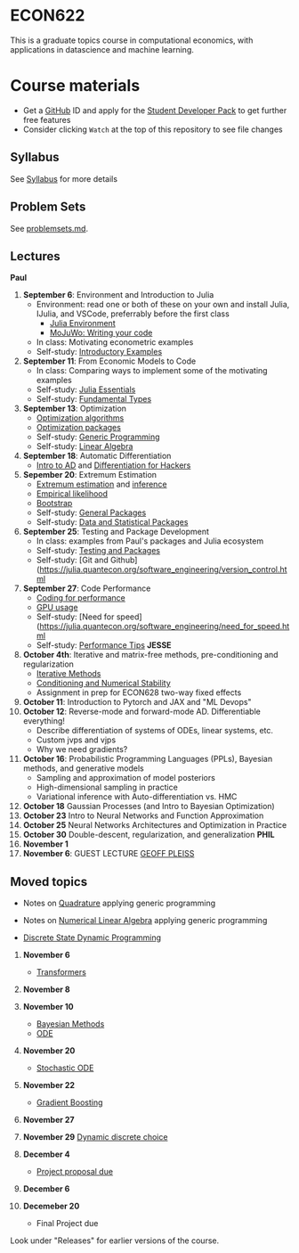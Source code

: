 # ECON622

This is a graduate topics course in computational economics, with applications in datascience and machine learning.

# Course materials
- Get a [GitHub](www.github.com) ID and apply for the [Student Developer Pack](https://education.github.com/pack) to get further free features
- Consider clicking `Watch` at the top of this repository to see file changes

<!-- ## Accessing the VSE syzygy JupyterHub -->
<!-- 1.  Login to https://vse.syzygy.ca/ with your CWL to ensure you can access our JupyterHub -->
<!-- 2.  Click [Here](https://vse.syzygy.ca/jupyter/hub/user-redirect/git-pull?repo=https%3A%2F%2Fgithub.com%2FQuantEcon%2Fquantecon-notebooks-julia&urlpath=lab%2Ftree%2Fquantecon-notebooks-julia) to install the QuantEcon Julia Lectures there -->
<!--     - Later you will need to do a local installation by following the [Getting Started](https://lectures.quantecon.org/jl/getting_started_julia/getting_started.html) but this is a better way to begin -->
<!--     - For support with vse.syzygy.ca, email me@arnavsood.com -->
<!-- 3. To automatically launch the QuantEcon lecture notes on vse.syzygy.ca -->
<!--     - Open the lecture notes in a website (e.g. go to  [Introductory Examples](https://lectures.quantecon.org/jl/getting_started_julia/julia_by_example.html)) -->
<!--     - Hover your mouse over the button "jupyter notebook | run" at the top -->
<!--     - When it pops up a configuration, choose `vse.syzygy.ca (UBC Only)` from the list, move your mouse to somewhere else on the screen -->
<!--     - Now when you click on the "jupyter notebook | run" on any of the Julia lectures (no need to hover again), it will launch in our hub. -->
<!-- 4. Download the extra notebooks from this repository with  [Here](https://vse.syzygy.ca/jupyter/hub/user-redirect/git-pull?repo=https%3A%2F%2Fgithub.com%2Fubcecon%2FECON622_2019&urlpath=lab%2Ftree%2FECON622_2019%2F) -->
<!--     - To update this repository when we create new notebooks, just click on that link again to clone. -->

<!-- In all cases, the reset a notebook, delete it and click on the launch of clone links again. -->

<!-- Most of the course will be taught using Julia, but we will briefly introduce Python (or R) for discussing topics where Julia is not ideal. -->

## Syllabus
See [Syllabus](syllabus.md) for more details


## Problem Sets

See [problemsets.md](problemsets.md).



## Lectures

   **Paul**

1. **September 6**: Environment and Introduction to Julia
    - Environment: read one or both of these on your own and install Julia, IJulia, and VSCode, preferrably before the first class
        - [Julia Environment](https://quantecon.github.io/lecture-julia.myst/getting_started_julia/getting_started.html)
        - [MoJuWo: Writing your code](https://modernjuliaworkflows.github.io/pages/writing/)
    - In class: Motivating econometric examples
    - Self-study: [Introductory Examples](https://quantecon.github.io/lecture-julia.myst/getting_started_julia/julia_by_example.html)
2. **September 11**: From Economic Models to Code
   - In class: Comparing ways to implement some of the motivating examples
   -  Self-study: [Julia Essentials](https://quantecon.github.io/lecture-julia.myst/getting_started_julia/julia_essentials.html)
   -  Self-study: [Fundamental Types](https://quantecon.github.io/lecture-julia.myst/getting_started_julia/fundamental_types.html)
3. **September 13**: Optimization
   - [Optimization algorithms](https://schrimpf.github.io/AnimatedOptimization.jl/optimization/)
   - [Optimization packages](https://quantecon.github.io/lecture-julia.myst/more_julia/optimization_solver_packages.html#Optimization)
   - Self-study: [Generic Programming](https://quantecon.github.io/lecture-julia.myst/more_julia/generic_programming.html)
   - Self-study: [Linear Algebra](https://quantecon.github.io/lecture-julia.myst/tools_and_techniques/linear_algebra.html)
4. **September 18**: Automatic Differentiation
    - [Intro to AD](https://quantecon.github.io/lecture-julia.myst/more_julia/optimization_solver_packages.html#Introduction-to-Automatic-Differentiation)
    and [Differentiation for Hackers](https://github.com/MikeInnes/diff-zoo)
5. **Sepember 20**: Extremum Estimation
   - [Extremum estimation](https://schrimpf.github.io/GMMInference.jl/extremumEstimation/) and [inference](https://schrimpf.github.io/GMMInference.jl/identificationRobustInference/)
   - [Empirical likelihood](https://schrimpf.github.io/GMMInference.jl/empiricalLikelihood/)
   - [Bootstrap](https://schrimpf.github.io/GMMInference.jl/bootstrap/)
   -  Self-study: [General Packages](https://quantecon.github.io/lecture-julia.myst/more_julia/general_packages.html)
   -  Self-study: [Data and Statistical Packages](https://quantecon.github.io/lecture-julia.myst/more_julia/data_statistical_packages.html)
6. **September 25**: Testing and Package Development
   - In class: examples from Paul's packages and Julia ecosystem
   - Self-study: [Testing and Packages](https://julia.quantecon.org/software_engineering/testing.html)
   - Self-study: [Git and Github](https://julia.quantecon.org/software_engineering/version_control.html
7. **September 27**: Code Performance
   - [Coding for performance](https://github.com/schrimpf/ARGridBootstrap)
   - [GPU usage](https://github.com/schrimpf/ARGridBootstrap)
   - Self-study: [Need for speed](https://julia.quantecon.org/software_engineering/need_for_speed.html
   - Self-study: [Performance Tips](https://docs.julialang.org/en/v1/manual/performance-tips/)
**JESSE** 
8. **October 4th**: Iterative and matrix-free methods, pre-conditioning and regularization
   - [Iterative Methods](https://julia.quantecon.org/tools_and_techniques/iterative_methods_sparsity.html)
   - [Conditioning and Numerical Stability](https://julia.quantecon.org/tools_and_techniques/iterative_methods_sparsity.html)
   - Assignment in prep for ECON628 two-way fixed effects
9.  **October 11**: Introduction to Pytorch and JAX and "ML Devops"  
10. **October 12**: Reverse-mode and forward-mode AD.  Differentiable everything!
    - Describe differentiation of systems of ODEs, linear systems, etc.
    - Custom jvps and vjps 
    - Why we need gradients?
11. **October 16**: Probabilistic Programming Languages (PPLs), Bayesian methods, and generative models
    - Sampling and approximation of model posteriors
    - High-dimensional sampling in practice
    - Variational inference with Auto-differentiation vs. HMC
12. **October 18** Gaussian Processes (and Intro to Bayesian Optimization)
13. **October 23** Intro to Neural Networks and Function Approximation
14. **October 25** Neural Networks Architectures and Optimization in Practice
15. **October 30** Double-descent, regularization, and generalization
**PHIL**
1.  **November 1**
2.  **November 6**: GUEST LECTURE [GEOFF PLEISS](https://geoffpleiss.com/)
  ## Moved topics
   -  Notes on [Quadrature](https://nbviewer.jupyter.org/github/ubcecon/ECON622_2019/blob/master/notebooks/quadrature.ipynb) applying generic programming
   -  Notes on  [Numerical Linear Algebra](https://julia.quantecon.org/tools_and_techniques/numerical_linear_algebra.html) applying generic programming

   - [Discrete State Dynamic Programming](https://quantecon.github.io/lecture-julia.myst/dynamic_programming/discrete_dp.html)

1.  **November 6**
    - [Transformers](https://github.com/schrimpf/NeuralNetworkEconomics.jl)
2.  **November 8**
3.  **November 10**
    - [Bayesian Methods](https://ubcecon567.github.io/Bayes101.jl/ols/)
    - [ODE](https://julia.quantecon.org/continuous_time/seir_model.html)
4.  **November 20**
    - [Stochastic ODE](https://julia.quantecon.org/continuous_time/covid_sde.html)
5.  **November 22**
    - [Gradient Boosting](https://schrimpf.github.io/GradientBoostingNotes/gb/#introduction)
6.  **November 27**
7.  **November 29** [Dynamic discrete choice](https://github.com/UBCECON567/DynamicDiscreteChoice.jl)
8.  **December 4**
    - [Project proposal due](final_project.md)
9.  **December 6**

10. **Decemeber 20**
    - Final Project due


Look under "Releases" for earlier versions of the course.
